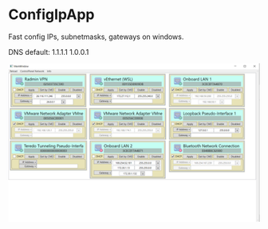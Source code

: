 # ConfigIpApp
Fast config IPs, subnetmasks, gateways on windows.

DNS default: 1.1.1.1 1.0.0.1

![Home screen](Home.png)
